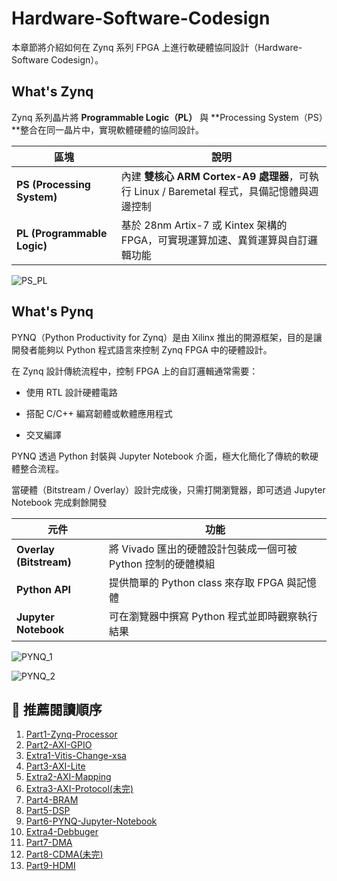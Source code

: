 # Hardware-Software-Codesign

本章節將介紹如何在 Zynq 系列 FPGA 上進行軟硬體協同設計（Hardware-Software Codesign）。

## What's Zynq

Zynq 系列晶片將 **Programmable Logic（PL）** 與 **Processing System（PS）**整合在同一晶片中，實現軟體硬體的協同設計。

| 區塊 | 說明 |
| ---- | ---- |
| **PS (Processing System)**  | 內建 **雙核心 ARM Cortex-A9 處理器**，可執行 Linux / Baremetal 程式，具備記憶體與週邊控制 |
| **PL (Programmable Logic)** | 基於 28nm Artix-7 或 Kintex 架構的 FPGA，可實現運算加速、異質運算與自訂邏輯功能 |

![PS_PL](./png/PS_PL.png)

## What's Pynq

PYNQ（Python Productivity for Zynq）是由 Xilinx 推出的開源框架，目的是讓開發者能夠以 Python 程式語言來控制 Zynq FPGA 中的硬體設計。

在 Zynq 設計傳統流程中，控制 FPGA 上的自訂邏輯通常需要：

- 使用 RTL 設計硬體電路

- 搭配 C/C++ 編寫韌體或軟體應用程式

- 交叉編譯

PYNQ 透過 Python 封裝與 Jupyter Notebook 介面，極大化簡化了傳統的軟硬體整合流程。

當硬體（Bitstream / Overlay）設計完成後，只需打開瀏覽器，即可透過 Jupyter Notebook 完成剩餘開發

| 元件 | 功能 |
| ---- | ---- |
| **Overlay (Bitstream)** | 將 Vivado 匯出的硬體設計包裝成一個可被 Python 控制的硬體模組 |
| **Python API** | 提供簡單的 Python class 來存取 FPGA 與記憶體 |
| **Jupyter Notebook** | 可在瀏覽器中撰寫 Python 程式並即時觀察執行結果 |

![PYNQ_1](./png/PYNQ_1.png)

![PYNQ_2](./png/PYNQ_2.png)

## 📘 推薦閱讀順序  

1. [Part1-Zynq-Processor](./Part1-Zynq-Processor/)
2. [Part2-AXI-GPIO](./Part2-AXI-GPIO/)
3. [Extra1-Vitis-Change-xsa](./Extra1-Vitis-Change-xsa/)
4. [Part3-AXI-Lite](./Part3-AXI-Lite/)
5. [Extra2-AXI-Mapping](./Extra2-AXI-Mapping/)
6. [Extra3-AXI-Protocol(未完)](./Extra3-AXI-Protocol/)
7. [Part4-BRAM](./Part4-BRAM/)
8. [Part5-DSP](./Part5-DSP/)
9. [Part6-PYNQ-Jupyter-Notebook](./Part6-PYNQ-Jupyter-Notebook/)
10. [Extra4-Debbuger](./Extra4-Debugger/)
11. [Part7-DMA](./Part7-DMA/)
12. [Part8-CDMA(未完)](./Part7-CDMA/)
13. [Part9-HDMI](./Part9-HDMI/)
